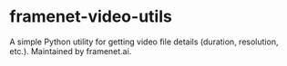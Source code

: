 # framenet-video-utils
A simple Python utility for getting video file details (duration, resolution, etc.). Maintained by framenet.ai.
